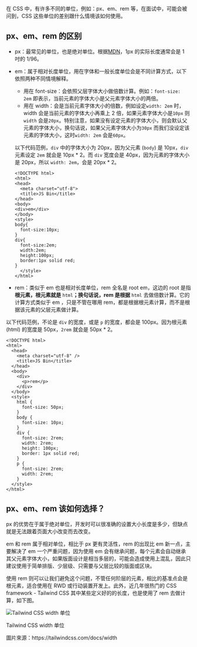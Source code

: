 在 CSS 中，有许多不同的单位，例如：px、em、rem 等，在面试中，可能会被问到，CSS 这些单位的差别跟什么情境该如何使用。

## px、em、rem 的区别

* px：最常见的单位，也是绝对单位。根据[MDN](https://developer.mozilla.org/en-US/docs/Glossary/CSS_pixel#:~:text=The%20term%20CSS%20pixel%20is,1%2F96th%20of%201%20inch.)，1px 的实际长度通常会是 1 吋的 1/96。

* em：属于相对长度单位，用在字体和一般长度单位会是不同计算方式，以下依照两种不同情境解释。

  * 用在 font-size：会依照父层字体大小做倍数计算。例如：`font-size: 2em` 即表示，当前元素的字体大小是父元素字体大小的两倍。
  * 用在 width：会是当前元素字体大小的倍数，例如设定`width: 2em` 时， width 会是当前元素的字体大小再乘上 2 倍，如果元素字体大小是`10px` 则`width` 会是`20px`。特别注意，如果没有设定元素的字体大小，则会默认父元素的字体大小，换句话说，如果父元素字体大小为`30px` 而我们没设定该元素的字体大小，这时`width: 2em` 会是`60px`。

  以下代码范例，`div` 中的字体大小为 20px，因为父元素 (`body`) 是 10px，`div` 元素设定 `2em` 就会是 10px \* 2。而 `div` 宽度会是 40px，因为元素的字体大小是 20px，所以 `width: 2em`，会是 20px \* 2。

  ```
  <!DOCTYPE html>
  <html>
  <head>
    <meta charset="utf-8">
    <title>JS Bin</title>
  </head>
  <body>
  <div>em</div>
  </body>
  <style>
  body{
    font-size:10px;
  }
  div{
    font-size:2em;
    width:2em;
    height:100px;
    border:1px solid red;
  }
    </style>
  </html>
  ```

* rem：类似于 em 也是相对长度单位，rem 全名是 root em，这边的 root 是指**根元素，根元素就是** `html`**；换句话说，rem 是根据** `html` 去做倍数计算。它的计算方式类似于 em ，只是不管在哪用 rem，都是根据根元素计算，而不是根据该元素的父层元素做计算。

以下代码范例，不论是 `div` 的宽度，或是 `p` 的宽度，都会是 100px。因为根元素 (html) 的宽度是 50px，`2rem` 就会是 50px \* 2。

```
<!DOCTYPE html>
<html>
  <head>
    <meta charset="utf-8" />
    <title>JS Bin</title>
  </head>
  <body>
    <div>
      <p>rem</p>
    </div>
  </body>
  <style>
    html {
      font-size: 50px;
    }
    body {
      font-size: 10px;
    }
    div {
      font-size: 2rem;
      width: 2rem;
      height: 100px;
      border: 1px solid red;
    }
    p {
      font-size: 2rem;
      width: 2rem;
    }
  </style>
</html>
```

## px、em、rem 该如何选择？

px 的优势在于属于绝对单位，开发时可以很准确的设置大小长度是多少，但缺点就是无法跟着页面大小改变而去改变。

em 和 rem 属于相对单位，相比于 px 更有灵活性，rem 的出现比 em 新一点，主要解决了 em 一个严重问题，因为使用 em 会有继承问题，每个元素会自动继承其父元素字体大小，如果版面设计是相当多层的，可能会造成使用上混乱，因此只建议使用于简单排版、少层级、只需要与父层比较的版面或区块。

使用 rem 则可以让我们避免这个问题，不管任何阶层的元素，相比的基准点会是根元素，适合使用在 RWD 或行动装置开发上。此外，近几年很热门的 CSS framework - Tailwind CSS 其中某些定义好的的长度，也是使用了 rem 去做计算，如下图。

![Tailwind CSS width 单位](https://explainthis.s3-ap-northeast-1.amazonaws.com/91bf7a01172243dda79c7e8c8ac2e63e.png)

Tailwind CSS width 单位

圖片來源：https\://tailwindcss.com/docs/width
